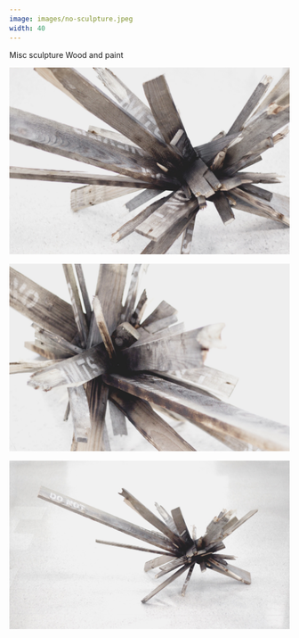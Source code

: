 ```yaml
---
image: images/no-sculpture.jpeg
width: 40
---
```


Misc sculpture
Wood and paint

![Image](images/no-sculpture.jpeg)

![Image](images/no-sculpture-1.jpeg)

![Image](images/no-sculpture-2.jpeg)
